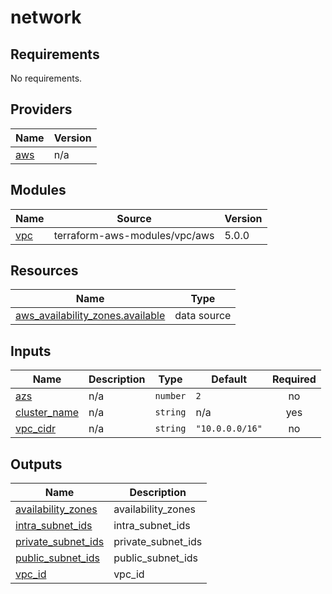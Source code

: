 # network

<!-- BEGINNING OF PRE-COMMIT-TERRAFORM DOCS HOOK -->
## Requirements

No requirements.

## Providers

| Name | Version |
|------|---------|
| <a name="provider_aws"></a> [aws](#provider\_aws) | n/a |

## Modules

| Name | Source | Version |
|------|--------|---------|
| <a name="module_vpc"></a> [vpc](#module\_vpc) | terraform-aws-modules/vpc/aws | 5.0.0 |

## Resources

| Name | Type |
|------|------|
| [aws_availability_zones.available](https://registry.terraform.io/providers/hashicorp/aws/latest/docs/data-sources/availability_zones) | data source |

## Inputs

| Name | Description | Type | Default | Required |
|------|-------------|------|---------|:--------:|
| <a name="input_azs"></a> [azs](#input\_azs) | n/a | `number` | `2` | no |
| <a name="input_cluster_name"></a> [cluster\_name](#input\_cluster\_name) | n/a | `string` | n/a | yes |
| <a name="input_vpc_cidr"></a> [vpc\_cidr](#input\_vpc\_cidr) | n/a | `string` | `"10.0.0.0/16"` | no |

## Outputs

| Name | Description |
|------|-------------|
| <a name="output_availability_zones"></a> [availability\_zones](#output\_availability\_zones) | availability\_zones |
| <a name="output_intra_subnet_ids"></a> [intra\_subnet\_ids](#output\_intra\_subnet\_ids) | intra\_subnet\_ids |
| <a name="output_private_subnet_ids"></a> [private\_subnet\_ids](#output\_private\_subnet\_ids) | private\_subnet\_ids |
| <a name="output_public_subnet_ids"></a> [public\_subnet\_ids](#output\_public\_subnet\_ids) | public\_subnet\_ids |
| <a name="output_vpc_id"></a> [vpc\_id](#output\_vpc\_id) | vpc\_id |
<!-- END OF PRE-COMMIT-TERRAFORM DOCS HOOK -->
